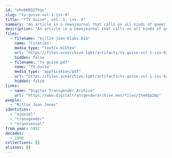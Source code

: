 ```yaml
---
id: "ehvbKRQ2Thgc"
slug: "tv-guise-vol-1-iss-9"
title: "*TV Guise*, vol. 1, iss. 9"
summary: "An article in a newsjournal that calls on all kinds of queer folks, including asexuals, to form a PAC"
description: "An article in a newsjournal that calls on all kinds of queer folks, including asexuals, to connect on issues of political need and form a PAC (CW: dated language about trans people)"
files:
  - filename: "billie-jean-blabs.bib"
    name: "Citation"
    media_type: "text/x-bibtex"
    url: "https://files.acearchive.lgbt/artifacts/tv-guise-vol-1-iss-9/billie-jean-blabs.bib"
    hidden: false
  - filename: "tv-guise.pdf"
    name: "TV Guise"
    media_type: "application/pdf"
    url: "https://files.acearchive.lgbt/artifacts/tv-guise-vol-1-iss-9/tv-guise.pdf"
    hidden: false
links:
  - name: "Digital Transgender Archive"
    url: "https://www.digitaltransgenderarchive.net/files/1544bp20p"
people:
  - "Billie Jean Jones"
identities:
  - "asexual"
  - "transgender"
  - "transsexual"
from_year: 1992
decades:
  - 1990
collections: []
aliases: []
---
```

